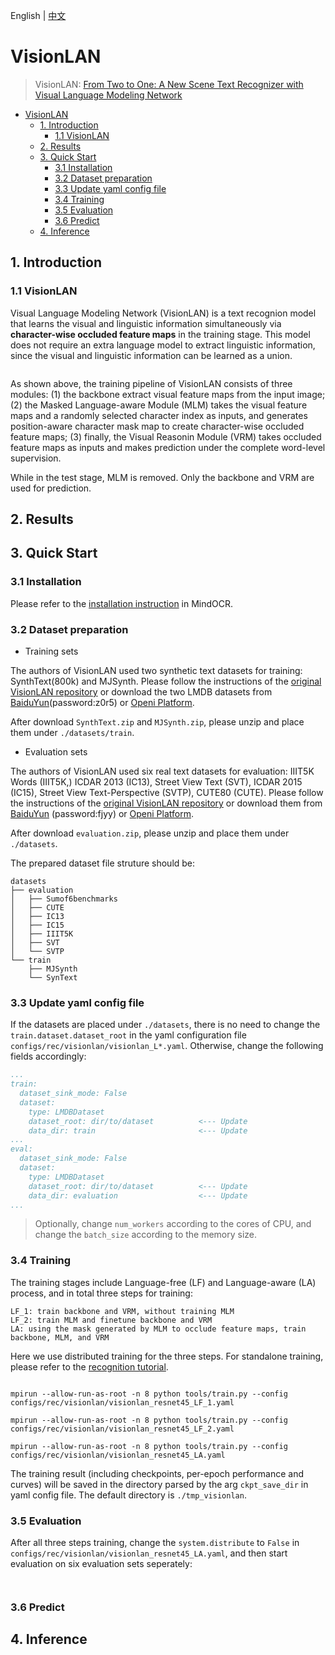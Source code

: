 English | [中文](README_CN.md)

# VisionLAN

<!--- Guideline: use url linked to abstract in ArXiv instead of PDF for fast loading.  -->

> VisionLAN: [From Two to One: A New Scene Text Recognizer with Visual Language Modeling Network](https://arxiv.org/abs/2108.09661)

- [VisionLAN](#visionlan)
  - [1. Introduction](#1-introduction)
    - [1.1 VisionLAN](#11-visionlan)
  - [2. Results](#2-results)
  - [3. Quick Start](#3-quick-start)
    - [3.1 Installation](#31-installation)
    - [3.2 Dataset preparation](#32-dataset-preparation)
    - [3.3 Update yaml config file](#33-update-yaml-config-file)
    - [3.4 Training](#34-training)
    - [3.5 Evaluation](#35-evaluation)
    - [3.6 Predict](#36-predict)
  - [4. Inference](#4-inference)



## 1. Introduction

### 1.1 VisionLAN

 Visual Language Modeling Network (VisionLAN) is a text recognion model that learns the visual and linguistic information simultaneously via **character-wise occluded feature maps** in the training stage. This model does not require an extra language model to extract linguistic information, since the visual and linguistic information can be learned as a union.

 <image>

As shown above, the training pipeline of VisionLAN consists of three modules: (1) the backbone extract visual feature maps from the input image; (2) the Masked Language-aware Module (MLM) takes the visual feature maps and a randomly selected character index as inputs, and generates position-aware character mask map to create character-wise occluded feature maps; (3) finally, the Visual Reasonin Module (VRM) takes occluded feature maps as inputs and makes prediction under the complete word-level supervision.

While in the test stage, MLM is removed. Only the backbone and VRM are used for prediction.

## 2. Results

<results on six evaluation datasets>



## 3. Quick Start

### 3.1 Installation

Please refer to the [installation instruction](https://github.com/mindspore-lab/mindocr#installation) in MindOCR.

### 3.2 Dataset preparation

* Training sets

The authors of VisionLAN used two synthetic text datasets for training: SynthText(800k) and MJSynth. Please follow the instructions of the [original VisionLAN repository](https://github.com/wangyuxin87/VisionLAN) or download the two LMDB datasets from [BaiduYun](https://pan.baidu.com/s/1_2dqqxW1vDL9t3B-jlAYRw)(password:z0r5) or [Openi Platform](https://openi.pcl.ac.cn/ddeng/ocr_datasets_visionlan/datasets).

After download `SynthText.zip` and `MJSynth.zip`, please unzip and place them under `./datasets/train`.

* Evaluation sets

The authors of VisionLAN used six real text datasets for evaluation: IIIT5K Words (IIIT5K,) ICDAR 2013 (IC13), Street View Text (SVT), ICDAR 2015 (IC15), Street View Text-Perspective (SVTP), CUTE80 (CUTE). Please follow the instructions of the [original VisionLAN repository](https://github.com/wangyuxin87/VisionLAN) or download them from [BaiduYun](https://pan.baidu.com/s/1sUHgM982YiMf9kmtnhfirg) (password:fjyy) or [Openi Platform](https://openi.pcl.ac.cn/ddeng/ocr_datasets_visionlan/datasets).


After download `evaluation.zip`, please unzip and place them under `./datasets`.

The prepared dataset file struture should be:


``` text
datasets
├── evaluation
│   ├── Sumof6benchmarks
│   ├── CUTE
│   ├── IC13
│   ├── IC15
│   ├── IIIT5K
│   ├── SVT
│   └── SVTP
└── train
    ├── MJSynth
    └── SynText
```

### 3.3 Update yaml config file

If the datasets are placed under `./datasets`, there is no need to change the `train.dataset.dataset_root` in the yaml configuration file `configs/rec/visionlan/visionlan_L*.yaml`. Otherwise, change the following fields accordingly:

```yaml
...
train:
  dataset_sink_mode: False
  dataset:
    type: LMDBDataset
    dataset_root: dir/to/dataset          <--- Update
    data_dir: train                       <--- Update
...
eval:
  dataset_sink_mode: False
  dataset:
    type: LMDBDataset
    dataset_root: dir/to/dataset          <--- Update
    data_dir: evaluation                  <--- Update
...
```

> Optionally, change `num_workers` according to the cores of CPU, and change the `batch_size` according to the memory size.



### 3.4 Training

The training stages include Language-free (LF) and Language-aware (LA) process, and in total three steps for training:

```text
LF_1: train backbone and VRM, without training MLM
LF_2: train MLM and finetune backbone and VRM
LA: using the mask generated by MLM to occlude feature maps, train backbone, MLM, and VRM
```

Here we use distributed training for the three steps. For standalone training, please refer to the [recognition tutorial](../../../docs/en/tutorials/training_recognition_custom_dataset.md#model-training-and-evaluation).

```shell

mpirun --allow-run-as-root -n 8 python tools/train.py --config configs/rec/visionlan/visionlan_resnet45_LF_1.yaml

mpirun --allow-run-as-root -n 8 python tools/train.py --config configs/rec/visionlan/visionlan_resnet45_LF_2.yaml

mpirun --allow-run-as-root -n 8 python tools/train.py --config configs/rec/visionlan/visionlan_resnet45_LA.yaml
```

The training result (including checkpoints, per-epoch performance and curves) will be saved in the directory parsed by the arg `ckpt_save_dir` in yaml config file. The default directory is `./tmp_visionlan`.


### 3.5 Evaluation

After all three steps training, change the `system.distribute` to `False` in `configs/rec/visionlan/visionlan_resnet45_LA.yaml`, and then start evaluation on six evaluation sets seperately:


```shell


```


### 3.6 Predict

<predict on single image>

## 4. Inference
